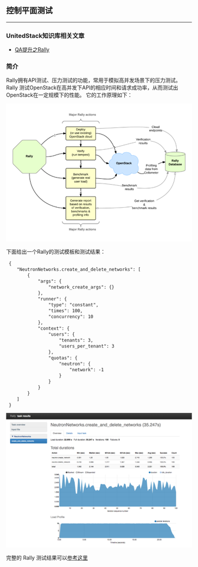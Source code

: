 ## 控制平面测试

---

### UnitedStack知识库相关文章

 - [QA提升之Rally](https://confluence.ustack.com/display/SDN/Rally)

### 简介

 Rally拥有API测试、压力测试的功能，常用于模拟高并发场景下的压力测试。
 Rally 测试OpenStack在高并发下API的相应时间和请求成功率，从而测试出OpenStack在一定规模下的性能。 
 它的工作原理如下：

 ![rally][1]


 下面给出一个Rally的测试模板和测试结果：
 ```
  {
     "NeutronNetworks.create_and_delete_networks": [
         {
             "args": {
                 "network_create_args": {}
             },
             "runner": {
                 "type": "constant",
                 "times": 100,
                 "concurrency": 10
             },
             "context": {
                 "users": {
                     "tenants": 3,
                     "users_per_tenant": 3
                 },
                 "quotas": {
                     "neutron": {
                         "network": -1
                     }
                 }
             }
         }
     ]
  }
 ```


 ![rally_result][2]

 完整的 Rally 测试结果可以[参考这里](../../attachment/rally.html)


 [1]: ../../images/stability/rally.png
 [2]: ../../images/stability/rally_result.png
